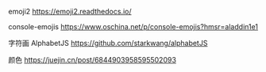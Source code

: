emoji2
https://emoji2.readthedocs.io/

console-emojis
https://www.oschina.net/p/console-emojis?hmsr=aladdin1e1

字符画
AlphabetJS
https://github.com/starkwang/alphabetJS

颜色
https://juejin.cn/post/6844903958595502093